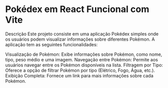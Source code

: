 # Pokédex em React Funcional com Vite

Descrição
Este projeto consiste em uma aplicação Pokédex simples onde os usuários podem visualizar informações sobre diferentes Pokémon. A aplicação tem as seguintes funcionalidades:

Visualização de Pokémon: Exibe informações sobre Pokémon, como nome, tipo, peso médio e uma imagem.
Navegação entre Pokémon: Permite aos usuários navegar entre os Pokémon disponíveis na lista.
Filtragem por Tipo: Oferece a opção de filtrar Pokémon por tipo (Elétrico, Fogo, Água, etc.).
Exibição Completa: Fornece um link para mais informações sobre cada Pokémon.
